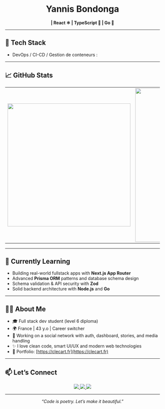 <h1 align="center">Yannis Bondonga</h1>

<p align="center">
  <b> | React ⚛️ | TypeScript 🧠 | Go 🚀</b><br/>
</p>            

---

## 🚀 Tech Stack

- DevOps / CI-CD / Gestion de conteneurs :


---

## 📈 GitHub Stats

<table align="center">
  <tr>
    <td>
      <img src="https://github-readme-stats.vercel.app/api/top-langs/?username=CLecart&layout=compact&langs_count=6&theme=tokyonight&hide_border=true&bg_color=0000" width="400" />
    </td>
    <td>
      <img src="https://github-readme-streak-stats.herokuapp.com?user=CLecart&hide_border=true&locale=fr&background=0d1117&ring=52BFEA&stroke=52BFEA&fire=52BFEA&sideNums=FFFFFF&currStreakLabel=FFFFFF&sideLabels=FFFFFF&dates=FFFFFF&currStreakNum=FFFFFF" width="500" />
    </td>
  </tr>
</table>

---

## 🧠 Currently Learning

- Building real-world fullstack apps with **Next.js App Router**
- Advanced **Prisma ORM** patterns and database schema design
- Schema validation & API security with **Zod**
- Solid backend architecture with **Node.js** and **Go**

---

## 🧑‍💻 About Me

- 🎓 Full stack dev student (level 6 diploma)
- 🌍 France | 43 y.o | Career switcher
- 🔑 Working on a social network with auth, dashboard, stories, and media handling
- ✨ I love clean code, smart UI/UX and modern web technologies
- 🔗 Portfolio: [https://clecart.fr](https://clecart.fr)

---

## 📫 Let’s Connect

<p align="center">
  <a href="https://clecart.fr" target="_blank">
    <img src="https://img.shields.io/badge/Portfolio-clecart.fr-0A66C2?style=for-the-badge&logo=internetexplorer&logoColor=white"/>
  </a>
  <a href="https://www.linkedin.com/in/christophe-lecart" target="_blank">
    <img src="https://img.shields.io/badge/LinkedIn-Christophe_Lecart-0077B5?style=for-the-badge&logo=linkedin&logoColor=white"/>
  </a>
  <a href="mailto:djlike@hotmail.fr">
    <img src="https://img.shields.io/badge/Email-djlike@hotmail.fr-EA4335?style=for-the-badge&logo=gmail&logoColor=white"/>
  </a>
</p>

---

<p align="center"><i>“Code is poetry. Let’s make it beautiful.”</i></p>
